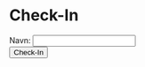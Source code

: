 <!DOCTYPE html>
<html>
<head>
  <meta charset="UTF-8">
  <title>Check-In</title>
</head>
<body>
  <h1>Check-In</h1>
  <div>
    <label for="name-input">Navn:</label>
    <input type="text" id="name-input">
  </div>
  <button id="check-in-button">Check-In</button>
  <div id="result"></div>
  <ul id="check-in-list"></ul>

  <script>
    const nameInput = document.querySelector("#name-input");
    const checkInButton = document.querySelector("#check-in-button");
    const result = document.querySelector("#result");
    const checkInList = document.querySelector("#check-in-list");

    let checkIns = [];

    checkInButton.addEventListener("click", function() {
      const currentTime = new Date().getHours() + new Date().getMinutes() / 60;
      if (currentTime < 7.5 || currentTime > 16.25) {
        result.innerHTML = "Hvad laver du på skolen nu? TAG HJEM!";
        return;
      }

      if (navigator.geolocation) {
        navigator.geolocation.getCurrentPosition(function(position) {
          const latitude = position.coords.latitude;
          const longitude = position.coords.longitude;
          const targetLatitude = 56.15867;
          const targetLongitude = 10.21570;
          const margin = 0.001; // 100m i grader

          if (
            latitude > targetLatitude - margin &&
            latitude < targetLatitude + margin &&
            longitude > targetLongitude - margin &&
            longitude < targetLongitude + margin
          ) {
            result.innerHTML = "Check-in success!";

            const name = nameInput.value;
            const date = new Date().toLocaleDateString();

            const existingCheckIn = checkIns.find(
              checkIn => checkIn.name === name && checkIn.date === date
            );
            if (existingCheckIn) {
              result.innerHTML = "Du har allerede checket ind i dag.";
              return;
            }

            const time = new Date().toLocaleTimeString();
            const checkIn = { name, date, time };
            checkIns.push(checkIn);

            checkInList.innerHTML += `
              <li>
                Name: ${checkIn.name}<br>
                Date: ${checkIn.date}<br>
                Time: ${checkIn.time}
              </li>
            `;
          } else {
            result.innerHTML = "Check-in failed.";
          }
        });
      } else {
        result.innerHTML = "Geolokation er ikke understøttet af din browser.";
      }
     });

    setInterval(function() {
      const today = new Date().toLocaleDateString();
      if (checkIns.length === 0 || checkIns[0].date !== today) {
        checkIns = [];
        checkInList.innerHTML = "";
      }
    }, 86400000); // Resets the check-in list every day (24 hours in milliseconds)
  </script>
</body>
</html>
